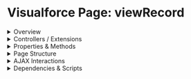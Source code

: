 # Visualforce Page: viewRecord

<details>
<summary>Overview</summary>

## Visualforce Page Overview: viewRecord

No overview found.

### Purpose of the Page
No purpose found.



### Metadata
- **API Version**: 54
- **Label**: View Record

</details>

<details>
<summary>Controllers / Extensions</summary>

## Key Controllers / Extensions Used
- **Standard Controller**: Account
- **Custom Controller**: None
- **Extensions**: 
  None

</details>

<details>
<summary>Properties & Methods</summary>

## Properties
No public properties found in associated Apex controllers/extensions.

## Methods
No public methods found in associated Apex controllers/extensions.

</details>

<details>
<summary>Page Structure</summary>

### Forms
- No `apex:form` detected

### Inputs
- No input bindings (`apex:inputField`, `apex:inputText`, etc.) detected

### Buttons
- No button actions (`apex:commandButton`, `apex:button`, `apex:commandLink`) detected

</details>

<details>
<summary>AJAX Interactions</summary>

- No `apex:actionSupport` components detected

- No `apex:outputPanel` components with an ID detected

</details>

<details>
<summary>Dependencies & Scripts</summary>

### Objects
- `Account`

### Fields
- `Name`
- `Type`
- `Phone`
- `NumberOfEmployees`

### Custom Components
- No custom components detected

### Scripts
- No script tags detected

</details>